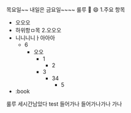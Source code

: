목요일~~ 내일은 금요일~~~~
룰루
📘
😄
1.주요 항목
- 오오오
- 하위항ㅁ목
2.오오오
- 니니니니ㅏ아아아
	- 6
		- 오오
			- 1
				- 2
			- 3
				- 34
					- 5
- :book

룰루 세시간남았다 test
들어가나
들어가나가나
가나
